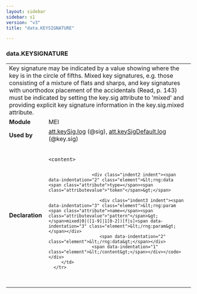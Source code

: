 ```yaml
---
layout: sidebar
sidebar: s1
version: "v3"
title: "data.KEYSIGNATURE"

---
```


<div class="macroSpec">
   <h3 id="data.KEYSIGNATURE">data.KEYSIGNATURE</h3>
   <table class="wovenodd">
      <tr>
         <td colspan="2" class="wovenodd-col2">Key signature may be indicated by a value showing where the key is in the circle of
            fifths. Mixed key signatures, e.g. those consisting of a mixture of flats and sharps,
            and
            key signatures with unorthodox placement of the accidentals (Read, p. 143) must be
            indicated
            by setting the key.sig attribute to 'mixed' and providing explicit key signature information
            in the key.sig.mixed attribute.
         </td>
      </tr>
      <tr>
         <td class="wovenodd-col1"><strong>Module</strong></td>
         <td class="wovenodd-col2">MEI</td>
      </tr>
      <tr>
         <td class="wovenodd-col1"><strong>Used by</strong></td>
         <td class="wovenodd-col2">
            <div class="parent"><a class="link_odd_classSpec" href="{{ site.baseurl }}/{{ page.version }}/attribute-classes/att.keySig.log.html">att.keySig.log</a> (@sig), <a class="link_odd_classSpec" href="{{ site.baseurl }}/{{ page.version }}/attribute-classes/att.keySigDefault.log.html">att.keySigDefault.log</a> (@key.sig)
            </div>
         </td>
      </tr>
      <tr>
         <td class="wovenodd-col1"><strong>Declaration</strong></td>
         <td class="wovenodd-col2">
            <div class="code" xml:space="preserve" data-lang="ODD"><code>
                  <div class="indent1 indent"><span data-indentation="1" class="element">&lt;content&gt;</span>
                     
                     <div class="indent2 indent"><span data-indentation="2" class="element">&lt;rng:data <span class="attribute">type=</span><span class="attributevalue">"token"</span>&gt;</span>
                        
                        <div class="indent3 indent"><span data-indentation="3" class="element">&lt;rng:param <span class="attribute">name=</span><span class="attributevalue">"pattern"</span>&gt;</span>mixed|0|([1-9]|1[0-2])[f|s]<span data-indentation="3" class="element">&lt;/rng:param&gt;</span></div>
                        <span data-indentation="2" class="element">&lt;/rng:data&gt;</span></div>
                     <span data-indentation="1" class="element">&lt;/content&gt;</span></div></code></div>
         </td>
      </tr>
   </table>
</div>